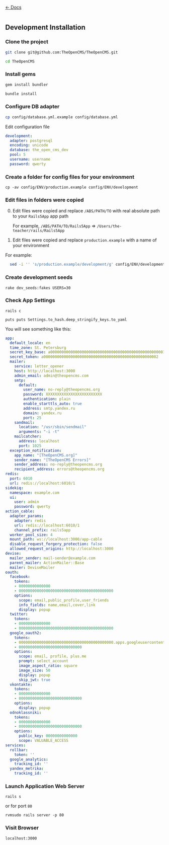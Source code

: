 [&larr; Docs](./README.md)

```
```

## Development Installation

### Clone the project

```sh
git clone git@github.com:TheOpenCMS/TheOpenCMS.git

cd TheOpenCMS
```

### Install gems

```sh
gem install bundler

bundle install
```

### Configure DB adapter

```sh
cp config/database.yml.example config/database.yml
```

Edit configuration file

```yaml
development:
  adapter: postgresql
  encoding: unicode
  database: the_open_cms_dev
  pool: 5
  username: username
  password: qwerty
```

### Create a folder for config files for your environment

```
cp -av config/ENV/production.example config/ENV/development
```

### Edit files in folders were copied

0. Edit files were copied and replace `/ABS/PATH/TO` with real absolute path to your `Rails5App` app path

    For example, `/ABS/PATH/TO/Rails5App` => `/Users/the-teacher/rails/Rails5App`

0. Edit files were copied and replace `production.example` with a name of your environment

  For example:

  ```sh
    sed -i '' 's/production.example/development/g' config/ENV/development/services/*
  ```

### Create development seeds

```
rake dev_seeds:fakes USERS=30
```

### Check App Settings

```
rails c
```

```
puts puts Settings.to_hash.deep_stringify_keys.to_yaml
```

You will see something like this:

```yaml
app:
  default_locale: en
  time_zone: St. Petersburg
  secret_key_base: a000000000000000000000000000000000000000000000000001
  secret_token: a000000000000000000000000000000000000000000000000002
  mailer:
    service: letter_opener
    host: http://localhost:3000
    admin_email: admin@theopencms.com
    smtp:
      default:
        user_name: no-reply@theopencms.org
        password: XXXXXXXXXXXXXXXXXXXXXXXXX
        authentication: plain
        enable_starttls_auto: true
        address: smtp.yandex.ru
        domain: yandex.ru
        port: 25
    sandmail:
      location: "/usr/sbin/sendmail"
      arguments: "-i -t"
    mailcatcher:
      address: localhost
      port: 1025
  exception_notification:
    app_name: "[TheOpenCMS.org]"
    sender_name: "[TheOpenCMS Errors]"
    sender_address: no-reply@theopencms.org
    recipient_address: errors@theopencms.org
redis:
  port: 6010
  url: redis://localhost:6010/1
sidekiq:
  namespace: example.com
  ui:
    user: admin
    password: qwerty
action_cable:
  adapter_params:
    adapter: redis
    url: redis://localhost:6010/1
    channel_prefix: rails5app
  worker_pool_size: 4
  mount_path: ws://localhost:3000/app-cable
  disable_request_forgery_protection: false
  allowed_request_origins: http://localhost:3000
devise:
  mailer_sender: mail-sender@example.com
  parent_mailer: ActionMailer::Base
  mailer: DeviseMailer
oauth:
  facebook:
    tokens:
    - 00000000000000
    - 000000000000000000000000000000000000000000
    options:
      scope: email,public_profile,user_friends
      info_fields: name,email,cover,link
      display: popup
  twitter:
    tokens:
    - 00000000000000
    - 000000000000000000000000000000000000000000
  google_oauth2:
    tokens:
    - 000000000000000000000000000000000000000000.apps.googleusercontent.com
    - 0000000000000000000000000000
    options:
      scope: email, profile, plus.me
      prompt: select_account
      image_aspect_ratio: square
      image_size: 50
      display: popup
      skip_jwt: true
  vkontakte:
    tokens:
    - 00000000000000
    - 0000000000000000000000000000
    options:
      display: popup
  odnoklassniki:
    tokens:
    - 00000000000000
    - 0000000000000000000000000000
    options:
      public_key: 00000000000000
      scope: VALUABLE_ACCESS
services:
  rollbar:
    token: ''
  google_analytics:
    tracking_id: ''
  yandex_metrika:
    tracking_id: ''
```

### Launch Application Web Server

```
rails s
```

or for port `80`

```
rvmsudo rails server -p 80
```

### Visit Browser

```
localhost:3000
```
